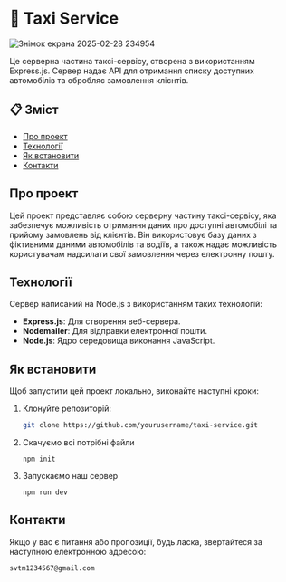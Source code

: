 # 🚖 Taxi Service
![Знімок екрана 2025-02-28 234954](https://github.com/user-attachments/assets/95880725-246f-4226-a52f-1e4219969a89)


Це серверна частина таксі-сервісу, створена з використанням Express.js. Сервер надає API для отримання списку доступних автомобілів та обробляє замовлення клієнтів.

## 📋 Зміст
- [Про проект](#про-проект)
- [Технології](#технології)
- [Як встановити](#як-встановити)
- [Контакти](#контакти)

## Про проект  
Цей проект представляє собою серверну частину таксі-сервісу, яка забезпечує можливість отримання даних про доступні автомобілі та прийому замовлень від клієнтів. Він використовує базу даних з фіктивними даними автомобілів та водіїв, а також надає можливість користувачам надсилати свої замовлення через електронну пошту.

## Технології  
Сервер написаний на Node.js з використанням таких технологій:
- **Express.js**: Для створення веб-сервера.
- **Nodemailer**: Для відправки електронної пошти.
- **Node.js**: Ядро середовища виконання JavaScript.

## Як встановити  
Щоб запустити цей проект локально, виконайте наступні кроки:

1. Клонуйте репозиторій:
   ```bash
   git clone https://github.com/yourusername/taxi-service.git
2. Скачуємо всі потрібні файли
   ```npm init
   npm init
3. Запускаємо наш сервер
   ```npm run dev
   npm run dev
## Контакти

Якщо у вас є питання або пропозиції, будь ласка, звертайтеся за наступною електронною адресою:
```bash
svtm1234567@gmail.com
